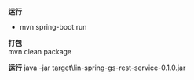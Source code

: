 
**运行**  
 - mvn spring-boot:run

**打包**  
mvn clean package

**运行** 
java -jar target\lin-spring-gs-rest-service-0.1.0.jar